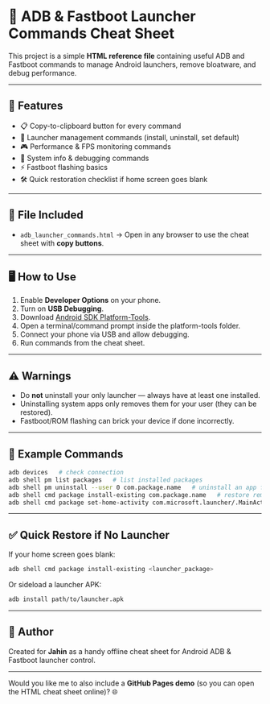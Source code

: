 # 📱 ADB & Fastboot Launcher Commands Cheat Sheet

This project is a simple **HTML reference file** containing useful ADB and Fastboot commands to manage Android launchers, remove bloatware, and debug performance.

---

## 🔧 Features
- 📋 Copy-to-clipboard button for every command
- 🚀 Launcher management commands (install, uninstall, set default)
- 🎮 Performance & FPS monitoring commands
- 📱 System info & debugging commands
- ⚡ Fastboot flashing basics
- 🛠 Quick restoration checklist if home screen goes blank

---

## 📂 File Included
- `adb_launcher_commands.html` → Open in any browser to use the cheat sheet with **copy buttons**.

---

## 🖥️ How to Use
1. Enable **Developer Options** on your phone.
2. Turn on **USB Debugging**.
3. Download [Android SDK Platform-Tools](https://developer.android.com/studio/releases/platform-tools).
4. Open a terminal/command prompt inside the platform-tools folder.
5. Connect your phone via USB and allow debugging.
6. Run commands from the cheat sheet.

---

## ⚠️ Warnings
- Do **not** uninstall your only launcher — always have at least one installed.
- Uninstalling system apps only removes them for your user (they can be restored).
- Fastboot/ROM flashing can brick your device if done incorrectly.

---

## 📝 Example Commands
```bash
adb devices   # check connection
adb shell pm list packages   # list installed packages
adb shell pm uninstall --user 0 com.package.name   # uninstall an app for current user
adb shell cmd package install-existing com.package.name   # restore removed system app
adb shell cmd package set-home-activity com.microsoft.launcher/.MainActivity   # set default launcher
```

---

## ✅ Quick Restore if No Launcher
If your home screen goes blank:
```bash
adb shell cmd package install-existing <launcher_package>
```
Or sideload a launcher APK:
```bash
adb install path/to/launcher.apk
```

---

## 📌 Author
Created for **Jahin** as a handy offline cheat sheet for Android ADB & Fastboot launcher control.

---

Would you like me to also include a **GitHub Pages demo** (so you can open the HTML cheat sheet online)? 🌐
